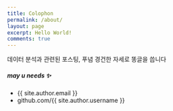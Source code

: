 ```yaml
---
title: Colophon
permalink: /about/
layout: page
excerpt: Hello World!
comments: true
---
```



데이터 분석과 관련된 포스팅, 푸념
경건한 자세로 똥글을 씁니다


##### may u needs ✨

- {{ site.author.email }}
- github.com/{{ site.author.username }}
